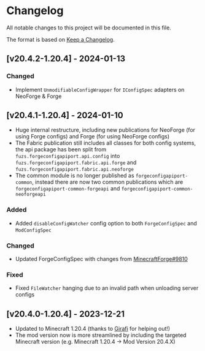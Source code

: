 # Changelog
All notable changes to this project will be documented in this file.

The format is based on [Keep a Changelog].

## [v20.4.2-1.20.4] - 2024-01-13
### Changed
- Implement `UnmodifiableConfigWrapper` for `IConfigSpec` adapters on NeoForge & Forge

## [v20.4.1-1.20.4] - 2024-01-10
- Huge internal restructure, including new publications for NeoForge (for using Forge configs) and Forge (for using NeoForge configs)
- The Fabric publication still includes all classes for both config systems, the api package has been split from `fuzs.forgeconfigapiport.api.config` into `fuzs.forgeconfigapiport.fabric.api.forge` and `fuzs.forgeconfigapiport.fabric.api.neoforge`
- The common module is no longer published as `forgeconfigapiport-common`, instead there are now two common publications which are `forgeconfigapiport-common-forgeapi` and `forgeconfigapiport-common-neoforgeapi`
### Added
- Added `disableConfigWatcher` config option to both `ForgeConfigSpec` and `ModConfigSpec`
### Changed
- Updated ForgeConfigSpec with changes from [MinecraftForge#9810](https://github.com/MinecraftForge/MinecraftForge/pull/9810)
### Fixed
- Fixed `FileWatcher` hanging due to an invalid path when unloading server configs

## [v20.4.0-1.20.4] - 2023-12-21
- Updated to Minecraft 1.20.4 (thanks to [Girafi](https://github.com/GirafiStudios) for helping out!)
- The mod version now is more streamlined by including the targeted Minecraft version (e.g. Minecraft 1.20.4 -> Mod Version 20.4.X)

[Keep a Changelog]: https://keepachangelog.com/en/1.0.0/

